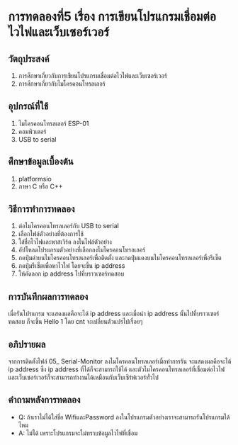 # การทดลองที่5 เรื่อง การเขียนโปรแกรมเชื่อมต่อไวไฟและเว็บเซอร์เวอร์
## วัตถุประสงค์
1. การศึกษาเกี่ยวกับการเขียนโปรแกรมเชื่อมต่อไวไฟและเว็บเซอร์เวอร์
2. การศึกษาเกี่ยวกับไมโครคอนโทรลเลอร์
## อุปกรณ์ที่ใช้
1. ไมโครคอนโทรล​เลอร์ ESP-01
2. คอมพิวเตอร์
3. USB to serial
## ศึกษาข้อมูลเบื้องต้น
1. platformsio 
2. ภาษา C หรือ C++
## วิธีการทำการทดลอง
1. ต่อไมโครคอนโทรล​เลอร์กับ USB to serial
2. เลือกไฟล์ตัวอย่างที่ต้องการใช้
3. ใส่ชื่อไวไฟและพาสเวิร์ด ลงในไฟล์ตัวอย่าง
4. อัปโหลดโปรแกรมตัวอย่างที่เลือกลงไมโครคอนโทรล​เลอร์
5. กดปุ่มดำบนไมโครคอนโทรล​เลอร์เพื่อติดตั้ง และกดปุ่มแดงบนไมโครคอนโทรล​เลอร์เพื่อรีเซ็ต
6. กดปุ่มรีเซ็ตเพื่อหาไวไฟ โดยจะขึ้น ip address 
7. ให้คัดลอก ip address ไปที่บราวเซอร์ทดสอบ
## การบันทึกผลการทดลอง
เมื่อรันโปรแกรม จะแสดงผลคือจะได้ ip address และเมื่อนำ ip address นั้นไปที่บราวเซอร์ทดสอบ ก็จะขึ้น Hello 1 โดย cnt จะเปลี่ยนตัวแปรไปเรื่อยๆ
## อภิปรายผล
จากการติดตั้งไฟล์ 05_ Serial-Monitor ลงไมโครคอนโทรลเลอร์เมื่อทำการรัน จะแสดงผลคือจะได้ ip address ซึ่ง ip address ที่ได้ก็จะสามารถใช้ได้ และตัวไมโครคอนโทรลเลอร์ที่เชื่อมต่อไวไฟและเว็บเซอร์เวอร์ก็จะสามารถทำงานได้เหมือนกับเว็บเซิร์ฟเวอร์ทั่วไป
## คำถามหลังการทดลอง
* Q: ถ้าเราไม่ได้ใส่ชื่อ WifiและPassword ลงในโปรแกรมตัวอย่างเราจะสามารถรันโปรแกรมได้ไหม
* A: ไม่ได้ เพราะโปรแกรมจะไม่ทราบข้อมูลไวไฟที่เชื่อม
